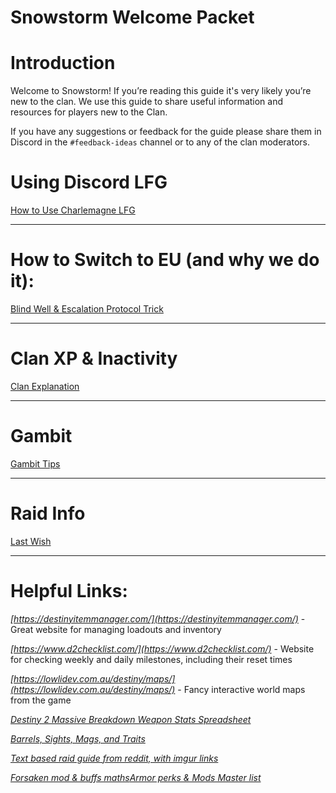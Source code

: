 # Snowstorm Welcome Packet

# Introduction

Welcome to Snowstorm! If you’re reading this guide it's very likely you’re new to the clan. We use this guide to share useful information and resources for players new to the Clan.

If you have any suggestions or feedback for the guide please share them in Discord in the `#feedback-ideas` channel or to any of the clan moderators.

# Using Discord LFG

[How to Use Charlemagne LFG](./How-to-Use-Charlemagne-LFG-aab0966f-7108-41fa-a258-9a9560d6f63d.md)

---

# How to Switch to EU (and why we do it):

[Blind Well & Escalation Protocol Trick](./Blind-Well-Escalation-Protocol-Trick-ea0bb914-ba16-476c-ac4a-fee55f509469.md)

---

# Clan XP & Inactivity

[Clan Explanation](./Clan-Explanation-60f4601c-aed9-4559-869b-24f92f9ffc64.md)

---

# Gambit

[Gambit Tips](./Gambit-Tips-a2b3d325-3d24-4fa0-a576-c67a15ea4e5d.md)

---

# Raid Info

[Last Wish](./Last-Wish-f4c9ca42-2fb0-483c-9e9c-cefd1330caa2.md)

---

# Helpful Links:

*[https://destinyitemmanager.com/](https://destinyitemmanager.com/)* - Great website for managing loadouts and inventory

*[https://www.d2checklist.com/](https://www.d2checklist.com/)* - Website for checking weekly and daily milestones, including their reset times

*[https://lowlidev.com.au/destiny/maps/](https://lowlidev.com.au/destiny/maps/)* - Fancy interactive world maps from the game

*[Destiny 2 Massive Breakdown Weapon Stats Spreadsheet](https://docs.google.com/spreadsheets/d/1_6zsM7kzvg0aUT8YtM_-Wg_5K1gKDOlrwfVzutEjq-s/htmlview?sle=true#gid=388764678)*

*[Barrels, Sights, Mags, and Traits](https://docs.google.com/spreadsheets/d/1SX93Tq_Oi_Q6n-_gI79QUWkUAYANkbJEcBk0mhx8khE/edit#gid=1530714353)*

*[Text based raid guide from reddit, with imgur links](https://www.reddit.com/r/DestinyTheGame/comments/9h7esr/last_wish_raid_encounter_guide_strategy/?st=JMARC7SI&sh=b802d8ff)*

*[Forsaken mod & buffs maths](https://www.reddit.com/r/DestinyTheGame/comments/9evvuc/the_collaborative_forsaken_math_list/)[Armor perks & Mods Master list](https://www.reddit.com/r/DestinyTheGame/comments/9cptcp/spoiler_guide_for_armor_perks_and_mods/)*
